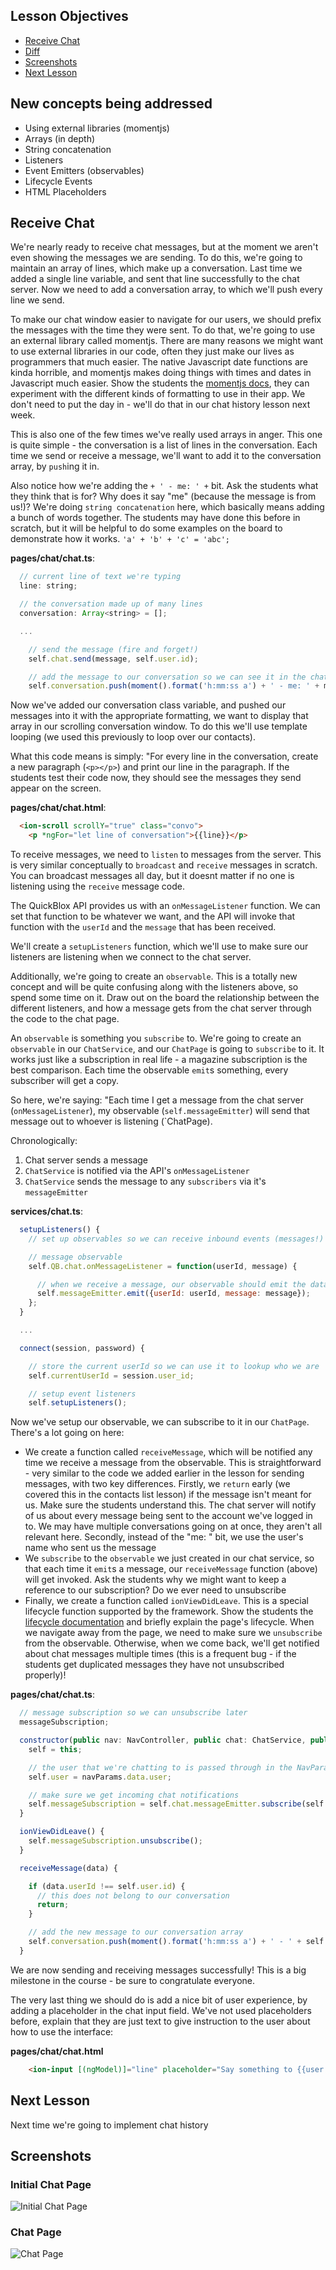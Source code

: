 ## Lesson Objectives

* [Receive Chat](#receive-chat)
* [Diff](https://github.com/lathonez/powwow/compare/lesson-six...lesson-seven)
* [Screenshots](#screenshots)
* [Next Lesson](#next-lesson)

## New concepts being addressed

* Using external libraries (momentjs)
* Arrays (in depth)
* String concatenation
* Listeners
* Event Emitters (observables)
* Lifecycle Events
* HTML Placeholders

## Receive Chat

We're nearly ready to receive chat messages, but at the moment we aren't even showing the messages we are sending. To do this, we're going to maintain an array of lines, which make up a conversation. Last time we added a single line variable, and sent that line successfully to the chat server. Now we need to add a conversation array, to which we'll push every line we send.

To make our chat window easier to navigate for our users, we should prefix the messages with the time they were sent. To do that, we're going to use an external library called momentjs. There are many reasons we might want to use external libraries in our code, often they just make our lives as programmers that much easier. The native Javascript date functions are kinda horrible, and momentjs makes doing things with times and dates in Javascript much easier. Show the students the [momentjs docs](http://momentjs.com/), they can experiment with the different kinds of formatting to use in their app. We don't need to put the day in - we'll do that in our chat history lesson next week.

This is also one of the few times we've really used arrays in anger. This one is quite simple - the conversation is a list of lines in the conversation. Each time we send or receive a message, we'll want to add it to the conversation array, by `push`ing it in.

Also notice how we're adding the `+ ' - me: ' +` bit. Ask the students what they think that is for? Why does it say "me" (because the message is from us!)? We're doing `string concatenation` here, which basically means adding a bunch of words together. The students may have done this before in scratch, but it will be helpful to do some examples on the board to demonstrate how it works. `'a' + 'b' + 'c' = 'abc';`

**pages/chat/chat.ts**:

```javascript
  // current line of text we're typing
  line: string;

  // the conversation made up of many lines
  conversation: Array<string> = [];

  ...

    // send the message (fire and forget!)
    self.chat.send(message, self.user.id);

    // add the message to our conversation so we can see it in the chat window
    self.conversation.push(moment().format('h:mm:ss a') + ' - me: ' + message);
```

Now we've added our conversation class variable, and pushed our messages into it with the appropriate formatting, we want to display that array in our scrolling conversation window. To do this we'll use template looping (we used this previously to loop over our contacts).

What this code means is simply: "For every line in the conversation, create a new paragraph (`<p></p>`) and print our line in the paragraph. If the students test their code now, they should see the messages they send appear on the screen.

**pages/chat/chat.html**:

```html
  <ion-scroll scrollY="true" class="convo">
    <p *ngFor="let line of conversation">{{line}}</p>
```

To receive messages, we need to `listen` to messages from the server. This is very similar conceptually to `broadcast` and `receive` messages in scratch. You can broadcast messages all day, but it doesnt matter if no one is listening using the `receive` message code.

The QuickBlox API provides us with an `onMessageListener` function. We can set that function to be whatever we want, and the API will invoke that function with the `userId` and the `message` that has been received.

We'll create a `setupListeners` function, which we'll use to make sure our listeners are listening when we connect to the chat server.

Additionally, we're going to create an `observable`. This is a totally new concept and will be quite confusing along with the listeners above, so spend some time on it. Draw out on the board the relationship between the different listeners, and how a message gets from the chat server through the code to the chat page.

An `observable` is something you `subscribe` to. We're going to create an `observable` in our `ChatService`, and our `ChatPage` is going to `subscribe` to it. It works just like a subscription in real life - a magazine subscription is the best comparison. Each time the observable `emit`s something, every subscriber will get a copy.

So here, we're saying: "Each time I get a message from the chat server (`onMessageListener`), my observable (`self.messageEmitter`) will send that message out to whoever is listening (`ChatPage).

Chronologically:

1. Chat server sends a message
2. `ChatService` is notified via the API's `onMessageListener`
3. `ChatService` sends the message to any `subscribers` via it's `messageEmitter`

**services/chat.ts**:

```javascript
  setupListeners() {
    // set up observables so we can receive inbound events (messages!) from the server

    // message observable
    self.QB.chat.onMessageListener = function(userId, message) {

      // when we receive a message, our observable should emit the data
      self.messageEmitter.emit({userId: userId, message: message});
    };
  }

  ...

  connect(session, password) {

    // store the current userId so we can use it to lookup who we are
    self.currentUserId = session.user_id;

    // setup event listeners
    self.setupListeners();
```

Now we've setup our observable, we can subscribe to it in our `ChatPage`. There's a lot going on here:

* We create a function called `receiveMessage`, which will be notified any time we receive a message from the observable. This is straightforward - very similar to the code we added earlier in the lesson for sending messages, with two key differences. Firstly, we `return` early (we covered this in the contacts list lesson) if the message isn't meant for us. Make sure the students understand this. The chat server will notify of us about every message being sent to the account we've logged in to. We may have multiple conversations going on at once, they aren't all relevant here. Secondly, instead of the "me: " bit, we use the user's name who sent us the message
* We `subscribe` to the `observable` we just created in our chat service, so that each time it `emit`s a message, our `receiveMessage` function (above) will get invoked. Ask the students why we might want to keep a reference to our subscription? Do we ever need to unsubscribe
* Finally, we create a function called `ionViewDidLeave`.  This is a special lifecycle function supported by the framework. Show the students the [lifecycle documentation](https://ionicframework.com/docs/api/navigation/NavController/) and briefly explain the page's lifecycle. When we navigate away from the page, we need to make sure we `unsubscribe` from the observable. Otherwise, when we come back, we'll get notified about chat messages multiple times (this is a frequent bug - if the students get duplicated messages they have not unsubscribed properly)!


**pages/chat/chat.ts**:

```javascript
  // message subscription so we can unsubscribe later
  messageSubscription;

  constructor(public nav: NavController, public chat: ChatService, public navParams: NavParams) {
    self = this;

    // the user that we're chatting to is passed through in the NavParams, store it
    self.user = navParams.data.user;

    // make sure we get incoming chat notifications
    self.messageSubscription = self.chat.messageEmitter.subscribe(self.receiveMessage);
  }

  ionViewDidLeave() {
    self.messageSubscription.unsubscribe();
  }

  receiveMessage(data) {

    if (data.userId !== self.user.id) {
      // this does not belong to our conversation
      return;
    }

    // add the new message to our conversation array
    self.conversation.push(moment().format('h:mm:ss a') + ' - ' + self.user.login + ': ' + data.message.body);
  }
```

We are now sending and receiving messages successfully! This is a big milestone in the course - be sure to congratulate everyone.

The very last thing we should do is add a nice bit of user experience, by adding a placeholder in the chat input field. We've not used placeholders before, explain that they are just text to give instruction to the user about how to use the interface:

**pages/chat/chat.html**

```html
    <ion-input [(ngModel)]="line" placeholder="Say something to {{user.login}}" name="line" type="text">
```

## Next Lesson

Next time we're going to implement chat history

## Screenshots

### Initial Chat Page

![Initial Chat Page](https://github.com/lathonez/powwow/blob/lesson-five/lessons/screens/5-chat-after.PNG "Initial Chat Page")

### Chat Page

![Chat Page](https://github.com/lathonez/powwow/blob/lesson-five/lessons/screens/6-chat-after.PNG "Chat Page")
